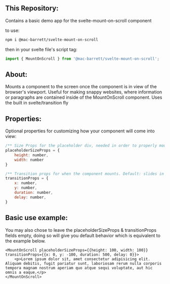 ## This Repository:
Contains a basic demo app for the svelte-mount-on-scroll component

to use:

```bash
npm i @mac-barrett/svelte-mount-on-scroll
```

then in your svelte file's script tag:
```ts
import { MountOnScroll } from '@mac-barrett/svelte-mount-on-scroll';
```

## About:
Mounts a component to the screen once the component is in view of the browser's viewport.
Useful for making snappy websites, where information or paragraphs are contained inside of the MountOnScroll component.
Uses the built in svelte/transition fly

## Properties:
Optional properties for customizing how your component will come into view:

```js
/** Size Props for the placeholder div, needed in order to properly mount things in succession as opposed to all at once. Default: 100x100 */
placeholderSizeProps = {
    height: number,
    width: number
}

/** Transition props for when the component mounts. Default: slides in from top */
transitionProps = {
    x: number,
    y: number,
    duration: number,
    delay: number,
}
```

## Basic use example:
You may also chose to leave the placeholderSizeProps & transitionProps fields empty, doing so will give you default behavior which is equivalent to the example below.

```svelte
<MountOnScroll placeholderSizeProps={{height: 100, width: 100}} transitionProps={{x: 0, y: -100, duration: 500, delay: 0}}>
    <p>Lorem ipsum dolor sit, amet consectetur adipisicing elit. Aliquam debitis, fugit pariatur sunt, laboriosam rerum nulla corporis tempora magnam nostrum aperiam quo atque sequi voluptate, aut hic omnis a eaque.</p>
</MountOnScroll>
```